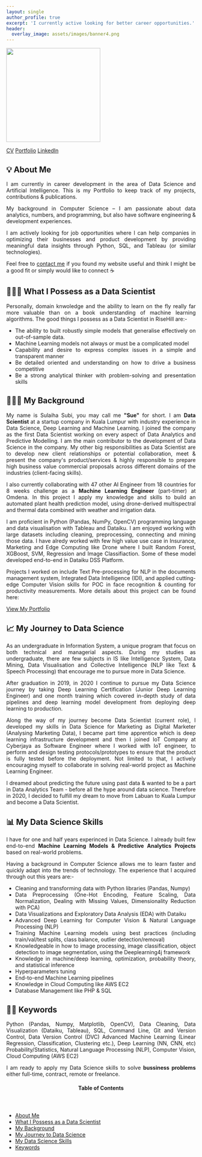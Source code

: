 ```yaml
---
layout: single
author_profile: true
excerpt: 'I currently active looking for better career opportunities.'
header:
  overlay_image: assets/images/banner4.png
---
```


<p> <img src="https://sulaihasubi.github.io/assets/images/dp-600x600.png" width="250" class="align-center"> </p>

<!-- CTA Button for the CV, Portfolio and LinkedIn -->
<p class="text-center"><a href="https://sulaihasubi.github.io/cv/" class="btn btn--info">CV</a> <a href="https://sulaihasubi.github.io/portfolio/" class="btn btn--info">Portfolio</a> <a href="https://www.linkedin.com/in/sulaihasubi/" class="btn btn--info">LinkedIn</a></p>

💡 About Me
---
<p style="text-align:justify">
I am currently in career development in the area of Data Science and Artificial Intelligence. This is my Portfolio to keep track of my projects, contributions & publications.</p>

<p style="text-align:justify">
My background in Computer Science – I am passionate about data analytics, numbers, and programming, but also have software engineering & development experiences.</p>

<p style="text-align:justify">
I am actively looking for job opportunities where I can help companies in optimizing their businesses and product development by providing meaningful data insights through Python, SQL, and Tableau (or similar technologies).</p>

<p style="text-align:justify">
Feel free to <a href="https://www.linkedin.com/in/sulaihasubi/">contact me</a> if you found my website useful and think I might be a good fit or simply would like to connect ☕</p> 

👩🏻‍🔬 What I Possess as a Data Scientist
---
<p style="text-align:justify">
Personally, domain knwoledge and the ability to learn on the fly really far more valuable than on a book understanding of machine learning algorithms. The good things I possess as a Data Scientist in RiseHill are:-
</p>

<ul style="text-align:justify">
  <li>The ability to built robustly simple models that generalise effectively on out-of-sample data.</li>
  <li>Machine Learning models not always or must be a complicated model</li>
  <li>Capability and desire to express complex issues in a simple and transparent manner</li>
  <li>Be detailed oriented and understanding on how to drive a business competitive</li>
  <li>Be a strong analytical thinker with problem-solving and presentation skills</li>
</ul>


👩🏼‍💼 My Background
---
<p style="text-align:justify">
My name is Sulaiha Subi, you may call me <strong>"Sue"</strong> for short. I am <strong> Data Scientist </strong> at a startup company in Kuala Lumpur with industry experience in Data Science, Deep Learning and Machine Learning. I joined the company as the first Data Scientist working on every aspect of Data Analytics and Predictive Modelling. I am the main contributor to the development of Data Science in the company.
My other big responsibilities as Data Scientist are to develop new client relationships or potential collaboration, meet & present the company's product/services & highly responsible to prepare high business value commercial proposals across different domains of the industries (client-facing skills). </p>
<p style="text-align:justify">
I also currently collaborating with 47 other AI Engineer from 18 countries for 8 weeks challenge as a <strong>Machine Learning Engineer</strong> (part-timer) at Omdena. In this project I apply my knowledge and skills to build an automated plant health prediction model, using drone-derived multispectral and thermal data combined with weather and irrigation data. </p>
<p style="text-align:justify">
I am proficient in Python (Pandas, NumPy, OpenCV) programming language and data visualisation with Tableau and Dataiku. I am enjoyed working with large datasets including cleaning, preprocessing, connecting and mining those data. I have alredy worked with few high value use case in Insurance, Marketing and Edge Computing like Drone where I built Random Forest, XGBoost, SVM, Regression and Image Classifiaction. Some of these model developed end-to-end in Dataiku DSS Platform. </p>
<p style="text-align:justify">
Projects I worked on include Text Pre-processing for NLP in the documents management system, Integrated Data Intelligence (IDI), and applied cutting-edge Computer Vision skills  for POC in face recognition & counting for productivity measurements. More details about this project can be found here:
<p class="text-center"><a href="https://sulaihasubi.github.io/portfolio/" class="btn btn--info">View My Portfolio</a></p> </p>

📈 My Journey to Data Science
---
<p style="text-align:justify">
As an undergraduate in Information System, a unique program that focus on both technical and managerial aspects. During my studies as undergraduate, there are few subjects in IS like Intelligence System, Data Mining, Data Visualisation and Collective Intelligence (NLP like Text & Speech Processing) that encourage me to pursue more in Data Science.</p>

<p style="text-align:justify">
After graduation in 2019, in 2020 I continue to pursue my Data Science journey by taking Deep Learning Certification (Junior Deep Learning Engineer) and one month training  which covered in-depth study of data pipelines and deep learning model development from deploying deep learning to production. 
</p>

<p style="text-align:justify">
Along the way of my journey become Data Scientist (current role), I developed my skills in Data Science for Marketing as Digital Marketer (Analysing Marketing Data), I became part time apprentice which is deep learning infrastructure development and then I joined IoT Company at Cyberjaya as Software Engineer where I worked with IoT engineer, to perform and design testing protocols/prototypes to ensure that the product is fully tested
before the deployment. Not limited to that, I actively encouraging myself to collaborate in solving real-world project as Machine Learning Engineer. 
</p> 

<p style="text-align:justify">
I dreamed about predicting the future using past data & wanted to be a part in Data Analytics Team - before all the hype around data science. Therefore in 2020, I decided to fulfill my dream to move from Labuan to Kuala Lumpur and become a Data Scientist.
</p>

📊 My Data Science Skills
---
<p style="text-align:justify">
I have for one and half years experinced in Data Science. I already built few end-to-end <strong>Machine Learning Models & Predictive Analytics Projects</strong> based on real-world problems. 
</p>

<p style="text-align:justify">
Having a background in Computer Science allows me to learn faster and quickly adapt into the trends of technology. The experience that I acquired through out this years are:-
</p>
<ul style="text-align:justify">
  <li>Cleaning and transforming data with Python libraries (Pandas, Numpy)</li>
  <li>Data Preprocessing (One-Hot Encoding, Feature Scaling, Data Normalization, Dealing with Missing Values, Dimensionality Reduction with PCA)</li>
  <li>Data Visualizations and Exploratory Data Analysis (EDA) with Dataiku</li>
  <li>Advanced Deep Learning for Computer Vision & Natural Language Processing (NLP)</li>
  <li>Training Machine Learning models using best practices (including train/val/test splits, class balance, outlier detection/removal)</li>
  <li>Knowledgeable in how to image processing, image classification, object detection to image segmentation, using the Deeplearning4j framework</li>
  <li>Knowledge in machine/deep learning, optimization, probability theory, and statistical inference</li>
  <li>Hyperparameters tuning</li>
  <li>End-to-end Machine Learning pipelines</li>
  <li>Knowledge in Cloud Computing like AWS EC2</li>
  <li>Database Management like PHP & SQL</li>
</ul>

✍🏻 Keywords
---
<p style="text-align:justify">
Python (Pandas, Numpy, Matplotlib, OpenCV), Data Cleaning, Data Visualization (Dataiku, Tableau), SQL, Command Line, Git and Version Control, Data Version Control (DVC) Advanced Machine Learning (Linear Regression, Classification, Clustering etc.), Deep Learning (NN, CNN, etc) Probability/Statistics, Natural Language Processing (NLP), Computer Vision, Cloud Computing (AWS EC2) </p>
<p style="text-align:justify">
I am ready to apply my Data Science skills to solve <strong>bussiness problems</strong> either full-time, contract, remote or freelance.</p>


<!-- This is for Sidebar Menu on the Rigth Side -->
<p>
<aside class="sidebar__right ">
            <nav class="toc">
              <header><h4 class="nav__title"><i class="fas fa-bookmark"></i> Table of Contents</h4></header>
              <ul class="toc__menu">
  <li class=""><a href="#-about-me">About Me</a></li>
  <li class=""><a href="#-what-i-possess-as-a-data-scientist">What I Possess as a Data Scientist</a></li>
  <li class=""><a href="#-my-background">My Background</a></li>
  <li class=""><a href="#-my-journey-to-data-science">My Journey to Data Science</a></li>
  <li class=""><a href="#-my-data-science-skills">My Data Science Skills</a></li>
  <li class=""><a href="#-keywords">Keywords</a></li>
